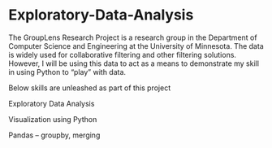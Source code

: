 # Exploratory-Data-Analysis
The GroupLens Research Project is a research group in the Department of Computer Science and Engineering at the University of Minnesota. The data is widely used for collaborative filtering and other filtering solutions. However, I will be using this data to act as a means to demonstrate my skill in using Python to “play” with data.

Below skills are unleashed as part of this project

Exploratory Data Analysis

Visualization using Python

Pandas – groupby, merging
